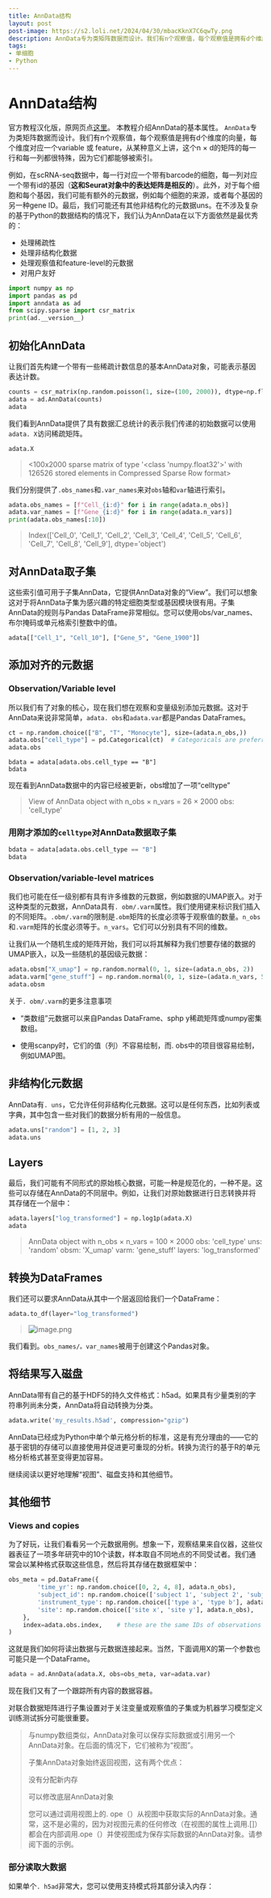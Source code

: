 ```yaml
---
title: AnnData结构
layout: post
post-image: https://s2.loli.net/2024/04/30/mbacKknX7C6qwTy.png
description: AnnData专为类矩阵数据而设计。我们有n个观察值，每个观察值是拥有d个维度的向量，每个维度对应一个variable 或 feature，从某种意义上讲，这个n × d的矩阵的每一行和每一列都很特殊，因为它们都能够被索引。
tags:
- 单细胞
- Python
---
```

# AnnData结构

官方教程汉化版，原网页点[这里](https://anndata.readthedocs.io/en/latest/tutorials/notebooks/getting-started.html)。
本教程介绍AnnData的基本属性。
`AnnData`专为类矩阵数据而设计。我们有n个观察值，每个观察值是拥有d个维度的向量，每个维度对应一个variable 或 feature，从某种意义上讲，这个n × d的矩阵的每一行和每一列都很特殊，因为它们都能够被索引。  

例如，在scRNA-seq数据中，每一行对应一个带有barcode的细胞，每一列对应一个带有id的基因（**这和Seurat对象中的表达矩阵是相反的**）。此外，对于每个细胞和每个基因，我们可能有额外的元数据，例如每个细胞的来源，或者每个基因的另一种gene ID。最后，我们可能还有其他非结构化的元数据uns。在不涉及复杂的基于Python的数据结构的情况下，我们认为AnnData在以下方面依然是最优秀的：

- 处理稀疏性
- 处理非结构化数据
- 处理观察值和feature-level的元数据
- 对用户友好

```python
import numpy as np
import pandas as pd
import anndata as ad
from scipy.sparse import csr_matrix
print(ad.__version__)
```

## 初始化AnnData

让我们首先构建一个带有一些稀疏计数信息的基本AnnData对象，可能表示基因表达计数。

```python
counts = csr_matrix(np.random.poisson(1, size=(100, 2000)), dtype=np.float32)
adata = ad.AnnData(counts)
adata
```

我们看到AnnData提供了具有数据汇总统计的表示我们传递的初始数据可以使用`adata. X`访问稀疏矩阵。

```python
adata.X
```

> <100x2000 sparse matrix of type '<class 'numpy.float32'>'
>      with 126526 stored elements in Compressed Sparse Row format>

我们分别提供了`.obs_names`和`.var_names`来对`obs`轴和`var`轴进行索引。

```python
adata.obs_names = [f"Cell_{i:d}" for i in range(adata.n_obs)]
adata.var_names = [f"Gene_{i:d}" for i in range(adata.n_vars)]
print(adata.obs_names[:10])
```

> Index(['Cell_0', 'Cell_1', 'Cell_2', 'Cell_3', 'Cell_4', 'Cell_5', 'Cell_6',
>     'Cell_7', 'Cell_8', 'Cell_9'],
>       dtype='object')

## 对AnnData取子集

这些索引值可用于子集AnnData，它提供AnnData对象的“View”。我们可以想象这对于将AnnData子集为感兴趣的特定细胞类型或基因模块很有用。子集AnnData的规则与Pandas DataFrame非常相似。您可以使用obs/var_names、布尔掩码或单元格索引整数中的值。

```python
adata[["Cell_1", "Cell_10"], ["Gene_5", "Gene_1900"]]
```

## 添加对齐的元数据

### Observation/Variable level

所以我们有了对象的核心，现在我们想在观察和变量级别添加元数据。这对于AnnData来说非常简单，`adata. obs`和`adata.var`都是Pandas DataFrames。

```python
ct = np.random.choice(["B", "T", "Monocyte"], size=(adata.n_obs,))
adata.obs["cell_type"] = pd.Categorical(ct)  # Categoricals are preferred for efficiency
adata.obs
```

```
bdata = adata[adata.obs.cell_type == "B"]
bdata
```

现在看到AnnData数据中的内容已经被更新，obs增加了一项“celltype”

> View of AnnData object with n_obs × n_vars = 26 × 2000
>     obs: 'cell_type'

### 用刚才添加的`celltype`对AnnData数据取子集

```python
bdata = adata[adata.obs.cell_type == "B"]
bdata
```

### Observation/variable-level matrices

我们也可能在任一级别都有具有许多维数的元数据，例如数据的UMAP嵌入。对于这种类型的元数据，AnnData具有`. obm/.varm`属性。我们使用键来标识我们插入的不同矩阵。`.obm/.varm`的限制是`.obm`矩阵的长度必须等于观察值的数量。`n_obs`和`.varm`矩阵的长度必须等于。`n_vars`。它们可以分别具有不同的维数。

让我们从一个随机生成的矩阵开始，我们可以将其解释为我们想要存储的数据的UMAP嵌入，以及一些随机的基因级元数据：

```python
adata.obsm["X_umap"] = np.random.normal(0, 1, size=(adata.n_obs, 2))
adata.varm["gene_stuff"] = np.random.normal(0, 1, size=(adata.n_vars, 5))
adata.obsm
```

关于`. obm/.varm`的更多注意事项

- “类数组”元数据可以来自Pandas DataFrame、sphp y稀疏矩阵或numpy密集数组。

- 使用scanpy时，它们的值（列）不容易绘制，而. obs中的项目很容易绘制，例如UMAP图。

## 非结构化元数据

AnnData有`. uns`，它允许任何非结构化元数据。这可以是任何东西，比如列表或字典，其中包含一些对我们的数据分析有用的一般信息。

```python
adata.uns["random"] = [1, 2, 3]
adata.uns
```

## Layers

最后，我们可能有不同形式的原始核心数据，可能一种是规范化的，一种不是。这些可以存储在AnnData的不同层中。例如，让我们对原始数据进行日志转换并将其存储在一个层中：

```python
adata.layers["log_transformed"] = np.log1p(adata.X)
adata
```

> AnnData object with n_obs × n_vars = 100 × 2000
>     obs: 'cell_type'
>     uns: 'random'
>     obsm: 'X_umap'
>     varm: 'gene_stuff'
>     layers: 'log_transformed'

## 转换为DataFrames

我们还可以要求AnnData从其中一个层返回给我们一个DataFrame：

```python
adata.to_df(layer="log_transformed")
```

> ![image.png](https://s2.loli.net/2024/05/02/oCv8TwaSucb9flI.png)

我们看到。`obs_names/。var_names`被用于创建这个Pandas对象。

## 将结果写入磁盘

AnnData带有自己的基于HDF5的持久文件格式：h5ad。如果具有少量类别的字符串列尚未分类，AnnData将自动转换为分类。

```python
adata.write('my_results.h5ad', compression="gzip")
```

AnnData已经成为Python中单个单元格分析的标准，这是有充分理由的——它的基于密钥的存储可以直接使用并促进更可重现的分析。转换为流行的基于R的单元格分析格式甚至变得更加容易。

继续阅读以更好地理解“视图”、磁盘支持和其他细节。

## 其他细节

### Views and copies

为了好玩，让我们看看另一个元数据用例。想象一下，观察结果来自仪器，这些仪器表征了一项多年研究中的10个读数，样本取自不同地点的不同受试者。我们通常会以某种格式获取这些信息，然后将其存储在数据框架中：

```python
obs_meta = pd.DataFrame({
        'time_yr': np.random.choice([0, 2, 4, 8], adata.n_obs),
        'subject_id': np.random.choice(['subject 1', 'subject 2', 'subject 4', 'subject 8'], adata.n_obs),
        'instrument_type': np.random.choice(['type a', 'type b'], adata.n_obs),
        'site': np.random.choice(['site x', 'site y'], adata.n_obs),
    },
    index=adata.obs.index,    # these are the same IDs of observations as above!
)
```

这就是我们如何将读出数据与元数据连接起来。当然，下面调用X的第一个参数也可能只是一个DataFrame。

```python
adata = ad.AnnData(adata.X, obs=obs_meta, var=adata.var)
```

现在我们又有了一个跟踪所有内容的数据容器。

对联合数据矩阵进行子集设置对于关注变量或观察值的子集或为机器学习模型定义训练测试拆分可能很重要。

> 与numpy数组类似，AnnData对象可以保存实际数据或引用另一个AnnData对象。在后面的情况下，它们被称为“视图”。
>
> 子集AnnData对象始终返回视图，这有两个优点：
>
> 没有分配新内存
>
> 可以修改底层AnnData对象
>
> 您可以通过调用视图上的. ope（）从视图中获取实际的AnnData对象。通常，这不是必需的，因为对视图元素的任何修改（在视图的属性上调用.[]）都会在内部调用.ope（）并使视图成为保存实际数据的AnnData对象。请参阅下面的示例。

### 部分读取大数据

如果单个`. h5ad`非常大，您可以使用支持模式将其部分读入内存：
